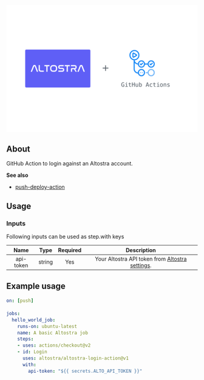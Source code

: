 ![altostra-integration](./resources/img/github-actions-ci-cd-altostra.png)
## About

GitHub Action to login against an Altostra account.

**See also**
* [push-deploy-action](https://github.com/altostra/push-deploy-action)

## Usage

### Inputs
Following inputs can be used as step.with keys

| Name  | Type  | Required | Description  |
|:-:|:-:|:-:|:-:|
| api-token  | string  |  Yes |  Your Altostra API token from [Altostra settings](https://app.altostra.com/settings/tokens). |

## Example usage
```yaml
on: [push]

jobs:
  hello_world_job:
    runs-on: ubuntu-latest
    name: A basic Altostra job
    steps:
    - uses: actions/checkout@v2
    - id: Login
      uses: altostra/altostra-login-action@v1
      with:
        api-token: "${{ secrets.ALTO_API_TOKEN }}"
```